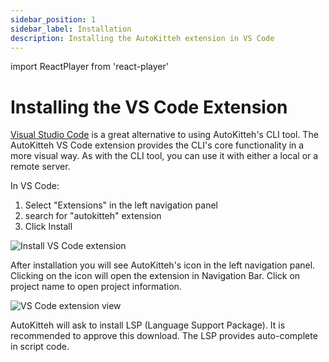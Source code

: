 ```yaml
---
sidebar_position: 1
sidebar_label: Installation
description: Installing the AutoKitteh extension in VS Code
---
```


import ReactPlayer from 'react-player'

# Installing the VS Code Extension

[Visual Studio Code](https://code.visualstudio.com/) is a great alternative to
using AutoKitteh's CLI tool. The AutoKitteh VS Code extension provides the
CLI's core functionality in a more visual way. As with the CLI tool, you can
use it with either a local or a remote server.

In VS Code:

1. Select "Extensions" in the left navigation panel
2. search for "autokitteh" extension
3. Click Install

![Install VS Code extension](/img/vscode_install.png)

After installation you will see AutoKitteh's icon in the left navigation
panel.
Clicking on the icon will open the extension in Navigation Bar.
Click on project name to open project information.

![VS Code extension view](/img/vscode_view.png)

AutoKitteh will ask to install LSP (Language Support Package). It is
recommended to approve this download. The LSP provides auto-complete in script
code.

